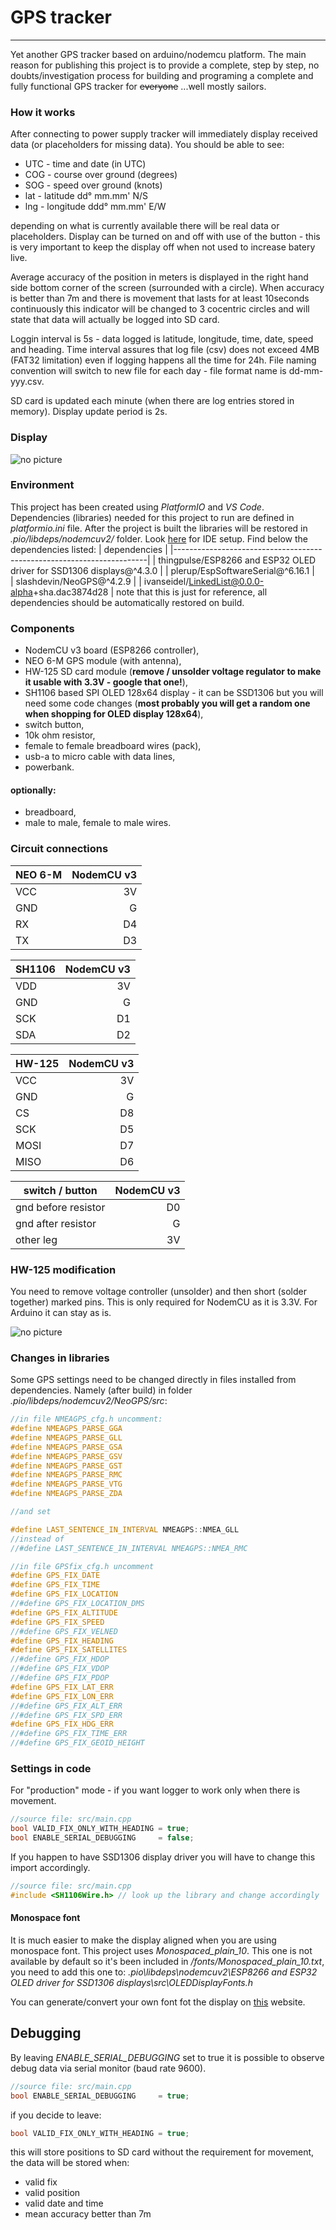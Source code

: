 # GPS tracker
---
Yet another GPS tracker based on arduino/nodemcu platform. The main reason for publishing this project is to provide a complete, step by step, no doubts/investigation process for building and programing a complete and fully functional GPS tracker for ~~everyone~~ ...well mostly sailors.

### How it works
After connecting to power supply tracker will immediately display received data (or placeholders for missing data). You should be able to see:
* UTC - time and date (in UTC)
* COG - course over ground (degrees)
* SOG - speed over ground (knots)
* lat - latitude dd° mm.mm' N/S
* lng - longitude ddd° mm.mm' E/W

depending on what is currently available there will be real data or placeholders. Display can be turned on and off with use of the button - this is very important to keep the display off when not used to increase batery live.

Average accuracy of the position in meters is displayed in the right hand side bottom corner of the screen (surrounded with a circle). When accuracy is better than 7m and there is movement that lasts for at least 10seconds continuously this indicator will be changed to 3 cocentric circles and will state that data will actually be logged into SD card.

Loggin interval is 5s - data logged is latitude, longitude, time, date, speed and heading. Time interval assures that log file (csv) does not exceed 4MB (FAT32 limitation) even if logging happens all the time for 24h. File naming convention will switch to new file for each day - file format name is dd-mm-yyy.csv.

SD card is updated each minute (when there are log entries stored in memory). Display update period is 2s.

### Display
![no picture][display_picture]

[display_picture]: ./pictures/display_picture.png "Display overview"

### Environment
This project has been created using *PlatformIO* and *VS Code*. Dependencies (libraries) needed for this project to run are defined in *platformio.ini* file. After the project is built the libraries will be restored in *.pio/libdeps/nodemcuv2/* folder. Look [here](https://www.youtube.com/watch?v=dany7ae_0ks) for IDE setup. Find below the dependencies listed:
| dependencies                                                          |
|-----------------------------------------------------------------------|
| thingpulse/ESP8266 and ESP32 OLED driver for SSD1306 displays@^4.3.0  |
| plerup/EspSoftwareSerial@^6.16.1                                      |  
| slashdevin/NeoGPS@^4.2.9                                              |
| ivanseidel/LinkedList@0.0.0-alpha+sha.dac3874d28                      |
note that this is just for reference, all dependencies should be automatically restored on build.

### Components
* NodemCU v3 board (ESP8266 controller),
* NEO 6-M GPS module (with antenna),
* HW-125 SD card module (**remove / unsolder voltage regulator to make it usable with 3.3V - google that one!**),
* SH1106 based SPI OLED 128x64 display - it can be SSD1306 but you will need some code changes (**most probably you will get a random one when shopping for OLED display 128x64**),
* switch button,
* 10k ohm resistor, 
* female to female breadboard wires (pack),
* usb-a to micro cable with data lines,
* powerbank.

#### optionally:
* breadboard,
* male to male, female to male wires.

### Circuit connections

| NEO 6-M | NodemCU v3 |
|---------|-----------:|
| VCC     | 3V         |  
| GND     | G          |
| RX      | D4         |
| TX      | D3         |

| SH1106  | NodemCU v3 |
|---------|-----------:|
| VDD     | 3V         |  
| GND     | G          |
| SCK     | D1         |
| SDA     | D2         |

| HW-125  | NodemCU v3 |
|---------|-----------:|
| VCC     | 3V         |  
| GND     | G          |
| CS      | D8         |
| SCK     | D5         |
| MOSI    | D7         |
| MISO    | D6         |

| switch / button     | NodemCU v3 |
|---------------------|-----------:|
| gnd before resistor | D0         |
| gnd after resistor  | G          |
| other leg           | 3V         |

### HW-125 modification
You need to remove voltage controller (unsolder) and then short (solder together) marked pins. This is only required for NodemCU as it is 3.3V. For Arduino it can stay as is.

![no picture][sd_picture]

[sd_picture]: ./pictures/hw_125_picture.png "SD module picture"

### Changes in libraries
Some GPS settings need to be changed directly in files installed from dependencies. Namely (after build) in folder *.pio/libdeps/nodemcuv2/NeoGPS/src*:

```c++
//in file NMEAGPS_cfg.h uncomment:
#define NMEAGPS_PARSE_GGA
#define NMEAGPS_PARSE_GLL
#define NMEAGPS_PARSE_GSA
#define NMEAGPS_PARSE_GSV
#define NMEAGPS_PARSE_GST
#define NMEAGPS_PARSE_RMC
#define NMEAGPS_PARSE_VTG
#define NMEAGPS_PARSE_ZDA

//and set

#define LAST_SENTENCE_IN_INTERVAL NMEAGPS::NMEA_GLL
//instead of
//#define LAST_SENTENCE_IN_INTERVAL NMEAGPS::NMEA_RMC
```

```c++
//in file GPSfix_cfg.h uncomment
#define GPS_FIX_DATE
#define GPS_FIX_TIME
#define GPS_FIX_LOCATION
//#define GPS_FIX_LOCATION_DMS
#define GPS_FIX_ALTITUDE
#define GPS_FIX_SPEED
//#define GPS_FIX_VELNED
#define GPS_FIX_HEADING
#define GPS_FIX_SATELLITES
//#define GPS_FIX_HDOP
//#define GPS_FIX_VDOP
//#define GPS_FIX_PDOP
#define GPS_FIX_LAT_ERR
#define GPS_FIX_LON_ERR
//#define GPS_FIX_ALT_ERR
//#define GPS_FIX_SPD_ERR
#define GPS_FIX_HDG_ERR
//#define GPS_FIX_TIME_ERR
//#define GPS_FIX_GEOID_HEIGHT
```
### Settings in code
For "production" mode - if you want logger to work only when there is movement.

```c++
//source file: src/main.cpp
bool VALID_FIX_ONLY_WITH_HEADING = true;
bool ENABLE_SERIAL_DEBUGGING     = false;
```

If you happen to have SSD1306 display driver you will have to change this import accordingly.

```c++
//source file: src/main.cpp
#include <SH1106Wire.h> // look up the library and change accordingly
```
#### Monospace font
It is much easier to make the display aligned when you are using monospace font. This project uses *Monospaced_plain_10*. This one is not available by default so it's been included in */fonts/Monospaced_plain_10.txt*, you need to add this one to: *.pio\libdeps\nodemcuv2\ESP8266 and ESP32 OLED driver for SSD1306 displays\src\OLEDDisplayFonts.h*

You can generate/convert your own font fot the display on [this](http://oleddisplay.squix.ch/#/home) website.

## Debugging
By leaving *ENABLE_SERIAL_DEBUGGING* set to true it is possible to observe debug data via serial monitor (baud rate 9600).

```c++
//source file: src/main.cpp
bool ENABLE_SERIAL_DEBUGGING     = true;
```

if you decide to leave:
```c++
bool VALID_FIX_ONLY_WITH_HEADING = true;
```

this will store positions to SD card without the requirement for movement, the data will be stored when:
- valid fix
- valid position
- valid date and time
- mean accuracy better than 7m